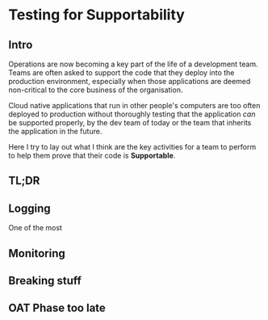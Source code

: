 # Testing for Supportability

## Intro
Operations are now becoming a key part of the life of a development team.  Teams are often asked to support the code
 that they deploy into the production environment, especially when those applications are deemed non-critical to the
 core business of the organisation.
  
Cloud native applications that run in other people's computers are too often deployed to production without thoroughly
 testing that the application _can_ be supported properly, by the dev team of today or the team that inherits the
  application in the future. 
  
Here I try to lay out what I think are the key activities for a team to perform to help them prove that their code is
 **Supportable**.

## TL;DR

## Logging
One of the most

## Monitoring

## Breaking stuff

## OAT Phase too late